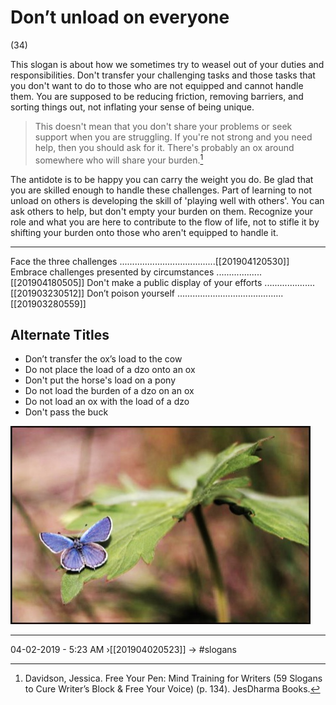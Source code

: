 # Don’t unload on everyone 
(34)

This slogan is about how we sometimes try to weasel out of your duties and responsibilities. Don't transfer your challenging tasks and those tasks that you don't want to do to those who are not equipped and cannot handle them. You are supposed to be reducing friction, removing barriers, and sorting things out, not inflating your sense of being unique. 

> This doesn't mean that you don't share your problems or seek support when you are struggling. If you're not strong and you need help, then you should ask for it. There's probably an ox around somewhere who will share your burden.[^1] 

The antidote is to be happy you can carry the weight you do. Be glad that you are skilled enough to handle these challenges. Part of learning to not unload on others is developing the skill of 'playing well with others'. You can ask others to help, but don't empty your burden on them. Recognize your role and what you are here to contribute to the flow of life, not to stifle it by shifting your burden onto those who aren't equipped to handle it.

[^1]: Davidson, Jessica. Free Your Pen: Mind Training for Writers (59 Slogans to Cure Writer’s Block & Free Your Voice) (p. 134). JesDharma Books. 
 
----------------------------------------------------------------

Face the three challenges ......................................[[201904120530]]
Embrace challenges presented by circumstances ..................[[201904180505]]
Don't make a public display of your efforts ....................[[201903230512]]
Don’t poison yourself ..........................................[[201903280559]]

## Alternate Titles

- Don’t transfer the ox’s load to the cow
- Do not place the load of a dzo onto an ox
- Don't put the horse's load on a pony
- Do not load the burden of a dzo on an ox 
- Do not load an ox with the load of a dzo
- Don't pass the buck


![](media/396_blue-butterfly_1034.jpg)

----------------------------------------------------------------
04-02-2019 - 5:23 AM
›[[201904020523]]
→ #slogans
<div style="page-break-after: always;"></div>
